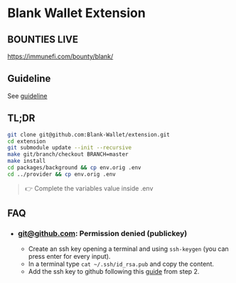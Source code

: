 # Blank Wallet Extension

## BOUNTIES LIVE

https://immunefi.com/bounty/blank/

## Guideline

See [guideline](docs/guideline.md)

## TL;DR

```bash
git clone git@github.com:Blank-Wallet/extension.git
cd extension
git submodule update --init --recursive
make git/branch/checkout BRANCH=master
make install
cd packages/background && cp env.orig .env
cd ../provider && cp env.orig .env
```

> 👉 Complete the variables value inside .env

## FAQ

- ### git@github.com: Permission denied (publickey)

  - Create an ssh key opening a terminal and using `ssh-keygen` (you can press enter for every input).
  - In a terminal type `cat ~/.ssh/id_rsa.pub` and copy the content.
  - Add the ssh key to github following this [guide](https://docs.github.com/en/github/authenticating-to-github/adding-a-new-ssh-key-to-your-github-account) from step 2.
